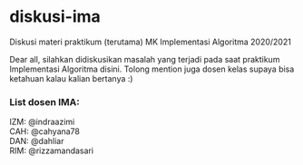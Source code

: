 # diskusi-ima
Diskusi materi praktikum (terutama) MK Implementasi Algoritma 2020/2021

Dear all, silahkan didiskusikan masalah yang terjadi pada saat praktikum Implementasi Algoritma disini.
Tolong mention juga dosen kelas supaya bisa ketahuan kalau kalian bertanya :)

### List dosen IMA:<br/>
IZM: @indraazimi<br/>
CAH: @cahyana78<br/>
DAN: @dahliar<br/>
RIM: @rizzamandasari<br/>
